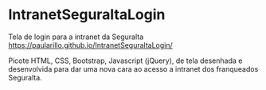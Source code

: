 # IntranetSeguraltaLogin
Tela de login para a intranet da Seguralta
https://paularillo.github.io/IntranetSeguraltaLogin/

Picote HTML, CSS, Bootstrap, Javascript (jQuery), de tela desenhada e desenvolvida para dar uma nova cara ao acesso a intranet dos franqueados Seguralta.

